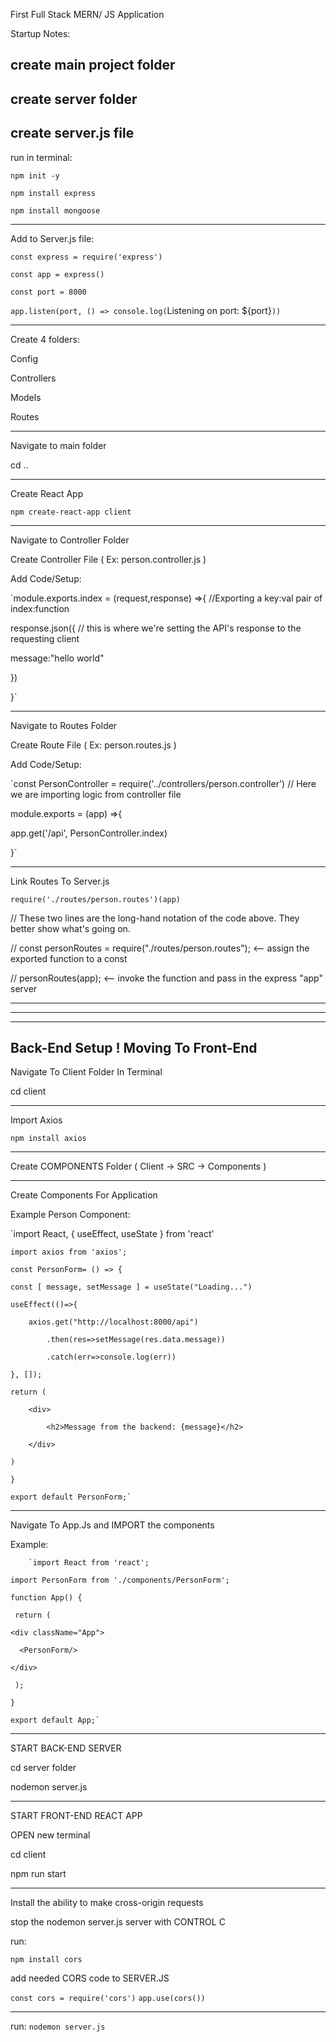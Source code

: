 First Full Stack MERN/ JS Application

Startup Notes:

create main project folder
------------------------------------------
create server folder
------------------------------------------
create server.js file
------------------------------------------
run in terminal:

`npm init -y`

`npm install express`

`npm install mongoose`

------------------------------------------
Add to Server.js file:

`const express = require('express')`

`const app = express()`

`const port = 8000`

`app.listen(port, () => console.log(`Listening on port: ${port}`))`

------------------------------------------

Create 4 folders:

Config

Controllers

Models

Routes

------------------------------------------

Navigate to main folder

cd ..

------------------------------------------
Create React App

`npm create-react-app client`

------------------------------------------

Navigate to Controller Folder

Create Controller File ( Ex: person.controller.js )

Add Code/Setup:

`module.exports.index = (request,response) =>{ //Exporting a key:val pair of index:function

response.json({                      // this is where we're setting the API's response to the requesting client

message:"hello world"

})

}`

------------------------------------------

Navigate to Routes Folder

Create Route File ( Ex: person.routes.js )

Add Code/Setup:

`const PersonController = require('../controllers/person.controller') // Here we are importing logic from controller file

module.exports = (app) =>{

app.get('/api', PersonController.index)

}`

------------------------------------------

Link Routes To Server.js

`require('./routes/person.routes')(app)`

// These two lines are the long-hand notation of the code above. They better show what's going on.

// const personRoutes = require("./routes/person.routes");  <-- assign the exported function to a const
    
// personRoutes(app);     <-- invoke the function and pass in the express "app" server

------------------------------------------
------------------------------------------
------------------------------------------

Back-End Setup ! Moving To Front-End
------------------------------------------

Navigate To Client Folder In Terminal

cd client

------------------------------------------

Import Axios

`npm install axios`

------------------------------------------

Create COMPONENTS Folder ( Client -> SRC -> Components )

------------------------------------------

Create Components For Application

Example Person Component:

`import React, { useEffect, useState } from 'react'

    import axios from 'axios';
    
    const PersonForm= () => {
    
    const [ message, setMessage ] = useState("Loading...")
    
    useEffect(()=>{
    
        axios.get("http://localhost:8000/api")
        
            .then(res=>setMessage(res.data.message))
            
            .catch(err=>console.log(err))
            
    }, []);
    
    return (
    
        <div>
        
            <h2>Message from the backend: {message}</h2>
            
        </div>
        
    )
    
    }
    
    export default PersonForm;`

------------------------------------------

Navigate To App.Js and IMPORT the components

Example:

        `import React from 'react';
    
    import PersonForm from './components/PersonForm';
    
    function App() {
    
     return (
     
    <div className="App">
    
      <PersonForm/>
      
    </div>
    
     );
     
    }
    
    export default App;`

------------------------------------------

START BACK-END SERVER

cd server folder

nodemon server.js 

------------------------------------------

START FRONT-END REACT APP

OPEN new terminal

cd client

npm run start

------------------------------------------

Install the ability to make cross-origin requests

stop the nodemon server.js server with CONTROL C

run:

`npm install cors`


add needed CORS code to SERVER.JS

`const cors = require('cors')`
`app.use(cors())`

------------------------------------------

run: `nodemon server.js`




